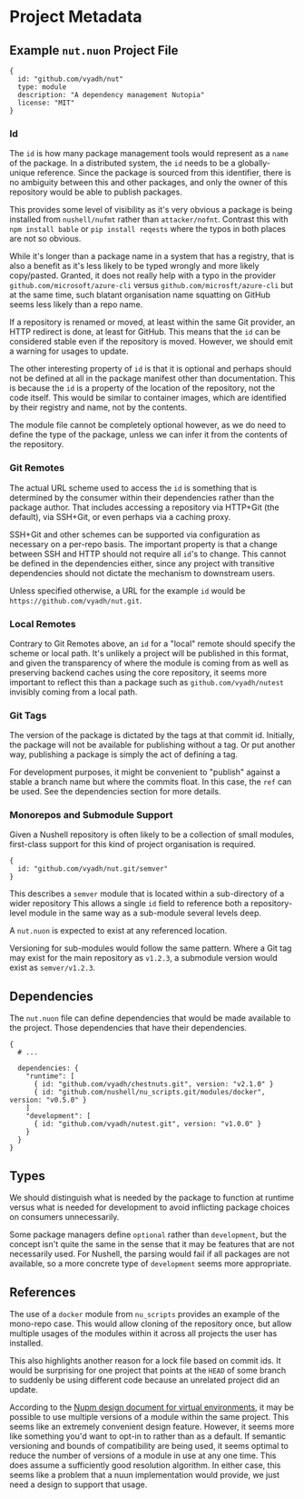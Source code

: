 # Project Metadata

## Example `nut.nuon` Project File

```nushell
{
  id: "github.com/vyadh/nut"
  type: module
  description: "A dependency management Nutopia"
  license: "MIT"
}
```

### Id

The `id` is how many package management tools would represent as a `name` of the package. In a distributed system, the `id` needs to be a globally-unique reference. Since the package is sourced from this identifier, there is no ambiguity between this and other packages, and only the owner of this repository would be able to publish packages.

This provides some level of visibility as it's very obvious a package is being installed from `nushell/nufmt` rather than `attacker/nofnt`. Contrast this with `npm install bable` or `pip install reqests` where the typos in both places are not so obvious.

While it's longer than a package name in a system that has a registry, that is also a benefit as it's less likely to be typed wrongly and more likely copy/pasted. Granted, it does not really help with a typo in the provider `github.com/microsoft/azure-cli` versus `github.com/microsft/azure-cli` but at the same time, such blatant organisation name squatting on GitHub seems less likely than a repo name.

If a repository is renamed or moved, at least within the same Git provider, an HTTP redirect is done, at least for GitHub. This means that the `id` can be considered stable even if the repository is moved. However, we should emit a warning for usages to update.

The other interesting property of `id` is that it is optional and perhaps should not be defined at all in the package manifest other than documentation. This is because the `id` is a property of the location of the repository, not the code itself. This would be similar to container images, which are identified by their registry and name, not by the contents.

The module file cannot be completely optional however, as we do need to define the type of the package, unless we can infer it from the contents of the repository.


### Git Remotes

The actual URL scheme used to access the `id` is something that is determined by the consumer within their dependencies rather than the package author. That includes accessing a repository via HTTP+Git (the default), via SSH+Git, or even perhaps via a caching proxy.

SSH+Git and other schemes can be supported via configuration as necessary on a per-repo basis. The important property is that a change between SSH and HTTP should not require all `id`'s to change. This cannot be defined in the dependencies either, since any project with transitive dependencies should not dictate the mechanism to downstream users.

Unless specified otherwise, a URL for the example `id` would be `https://github.com/vyadh/nut.git`.


### Local Remotes

Contrary to Git Remotes above, an `id` for a "local" remote should specify the scheme or local path. It's unlikely a project will be published in this format, and given the transparency of where the module is coming from as well as preserving backend caches using the core repository, it seems more important to reflect this than a package such as `github.com/vyadh/nutest` invisibly coming from a local path.


### Git Tags

The version of the package is dictated by the tags at that commit id. Initially, the package will not be available for publishing without a tag. Or put another way, publishing a package is simply the act of defining a tag.

For development purposes, it might be convenient to "publish" against a stable a branch name but where the commits float. In this case, the `ref` can be used. See the dependencies section for more details.


### Monorepos and Submodule Support

Given a Nushell repository is often likely to be a collection of small modules, first-class support for this kind of project organisation is required.

```nushell
{
  id: "github.com/vyadh/nut.git/semver"
}
```

This describes a `semver` module that is located within a sub-directory of a wider repository This allows a single `id` field to reference both a repository-level module in the same way as a sub-module several levels deep.

A `nut.nuon` is expected to exist at any referenced location.

Versioning for sub-modules would follow the same pattern. Where a Git tag may exist for the main repository as `v1.2.3`, a submodule version would exist as `semver/v1.2.3`.


## Dependencies

The `nut.nuon` file can define dependencies that would be made available to the project. Those dependencies that have their dependencies.

```nushell
{
  # ...
  
  dependencies: {
    "runtime": [
      { id: "github.com/vyadh/chestnuts.git", version: "v2.1.0" }
      { id: "github.com/nushell/nu_scripts.git/modules/docker", version: "v0.5.0" }
    ]
    "development": [
      { id: "github.com/vyadh/nutest.git", version: "v1.0.0" }
    }
  }
}
```

## Types

We should distinguish what is needed by the package to function at runtime versus what is needed for development to avoid inflicting package choices on consumers unnecessarily.

Some package managers define `optional` rather than `development`, but the concept isn't quite the same in the sense that it may be features that are not necessarily used. For Nushell, the parsing would fail if all packages are not available, so a more concrete type of `development` seems more appropriate.

## References

The use of a `docker` module from `nu_scripts` provides an example of the mono-repo case. This would allow cloning of the repository once, but allow multiple usages of the modules within it across all projects the user has installed.

This also highlights another reason for a lock file based on commit ids. It would be surprising for one project that points at the `HEAD` of some branch to suddenly be using different code because an unrelated project did an update.

According to the [Nupm design document for virtual environments](https://github.com/nushell/nupm/blob/main/docs/design/README.md#separate-virtual-environments-toc), it may be possible to use multiple versions of a module within the same project. This seems like an extremely convenient design feature. However, it seems more like something you'd want to opt-in to rather than as a default. If semantic versioning and bounds of compatibility are being used, it seems optimal to reduce the number of versions of a module in use at any one time. This does assume a sufficiently good resolution algorithm. In either case, this seems like a problem that a nuun implementation would provide, we just need a design to support that usage.
